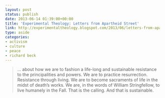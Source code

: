 ```yaml
---
layout: post
status: publish
date: 2013-06-14 01:39:00+00:00
title: 'Experimental Theology: Letters from Apartheid Street'
link: http://experimentaltheology.blogspot.com/2013/06/letters-from-apartheid-street.html?utm_source=feedly
type: aside
categories:
- activism
- culture
- peace
- richard beck
---
```


> 
  
> 
> ... about how we are to fashion a life-long and sustainable resistance to the principalities and powers. We are to practice resurrection. Resistance through living. We are to become sacraments of life in the midst of death’s works. We are, in the words of William Stringfellow, to live humanely in the Fall. That is the calling. And that is sustainable.
> 
> 


